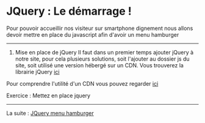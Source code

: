 # JQuery : Le démarrage !
Pour pouvoir accueillir nos visiteur sur smartphone dignement nous allons devoir mettre en place du javascript afin d'avoir un menu hamburger

---
1. Mise en place de jQuery
Il faut dans un premier temps ajouter jQuery à notre site, pour cela plusieurs solutions, soit l'ajouter au dossier js du site, soit utilisé une version hébergé sur un CDN. Vous trouverez la librairie jQuery [ici](https://developers.google.com/speed/libraries/)

Pour comprendre l'utilité d'un CDN vous pouvez regarder [ici](http://www.6ma.fr/tuto/fonctionnement+cdn+content+delivery+network-775)

Exercice : Mettez en place jquery

---

La suite : [JQuery menu hamburger](https://github.com/simplon-roanne/front-end-prairie/tree/master/ex8)